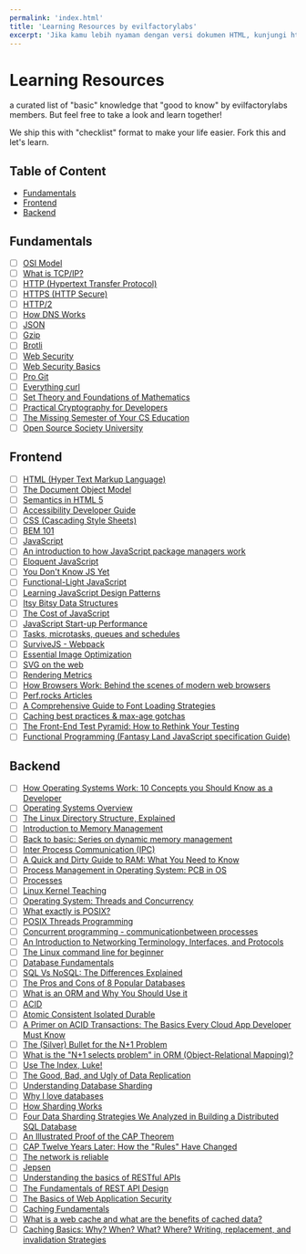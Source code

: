 ```yaml
---
permalink: 'index.html'
title: 'Learning Resources by evilfactorylabs'
excerpt: 'Jika kamu lebih nyaman dengan versi dokumen HTML, kunjungi https://evilfactorylabs.github.io/learning-resources'
---
```


# Learning Resources

a curated list of "basic" knowledge that "good to know" by evilfactorylabs members. But feel free
to take a look and learn together!

We ship this with "checklist" format to make your life easier. Fork this and let's learn.

## Table of Content
<!-- vim-markdown-toc GFM -->

* [Fundamentals](#fundamentals)
* [Frontend](#frontend)
* [Backend](#backend)

<!-- vim-markdown-toc -->

## Fundamentals

- [ ] [OSI Model](https://en.wikipedia.org/wiki/OSI_model)
- [ ] [What is TCP/IP?](https://www.cloudflare.com/learning/ddos/glossary/tcp-ip/)
- [ ] [HTTP (Hypertext Transfer Protocol)](https://developer.mozilla.org/en-US/docs/Web/HTTP)
- [ ] [HTTPS (HTTP Secure)](https://en.wikipedia.org/wiki/HTTPS)
- [ ] [HTTP/2](https://developers.google.com/web/fundamentals/performance/http2)
- [ ] [How DNS Works](https://howdns.works/ep1/)
- [ ] [JSON](https://www.json.org/json-en.html)
- [ ] [Gzip](https://en.wikipedia.org/wiki/Gzip)
- [ ] [Brotli](https://en.wikipedia.org/wiki/Brotli)
- [ ] [Web Security](https://developer.mozilla.org/en-US/docs/Web/Security)
- [ ] [Web Security Basics](https://github.com/vasanthk/web-security-basics)
- [ ] [Pro Git](https://git-scm.com/book/en/v2)
- [ ] [Everything curl](https://ec.haxx.se/)
- [ ] [Set Theory and Foundations of Mathematics](http://settheory.net/)
- [ ] [Practical Cryptography for Developers](https://cryptobook.nakov.com)
- [ ] [The Missing Semester of Your CS Education](https://missing.csail.mit.edu/)
- [ ] [Open Source Society University](https://github.com/ossu/computer-science)

## Frontend

- [ ] [HTML (Hyper Text Markup Language)](https://developer.mozilla.org/en-US/docs/Web/HTML)
- [ ] [The Document Object Model](https://eloquentjavascript.net/14_dom.html)
- [ ] [Semantics in HTML 5](https://alistapart.com/article/semanticsinhtml5/)
- [ ] [Accessibility Developer Guide](https://www.accessibility-developer-guide.com/)
- [ ] [CSS (Cascading Style Sheets)](https://developer.mozilla.org/en-US/docs/Web/css)
- [ ] [BEM 101](https://css-tricks.com/bem-101/)
- [ ] [JavaScript](https://developer.mozilla.org/en-US/docs/Web/javascript)
- [ ] [An introduction to how JavaScript package managers work](https://www.freecodecamp.org/news/javascript-package-managers-101-9afd926add0a)
- [ ] [Eloquent JavaScript](https://eloquentjavascript.net/)
- [ ] [You Don't Know JS Yet](https://github.com/getify/You-Dont-Know-JS/)
- [ ] [Functional-Light JavaScript](https://github.com/getify/Functional-Light-JS)
- [ ] [Learning JavaScript Design Patterns](https://addyosmani.com/resources/essentialjsdesignpatterns/book/index.html)
- [ ] [Itsy Bitsy Data Structures](https://github.com/jamiebuilds/itsy-bitsy-data-structures)
- [ ] [The Cost of JavaScript](https://medium.com/dev-channel/the-cost-of-javascript-84009f51e99e)
- [ ] [JavaScript Start-up Performance](https://medium.com/reloading/javascript-start-up-performance-69200f43b201)
- [ ] [Tasks, microtasks, queues and schedules](https://jakearchibald.com/2015/tasks-microtasks-queues-and-schedules/)
- [ ] [SurviveJS - Webpack ](https://survivejs.com/webpack/foreword/)
- [ ] [Essential Image Optimization](https://images.guide/)
- [ ] [SVG on the web](https://svgontheweb.com/)
- [ ] [Rendering Metrics](https://speedcurve.com/blog/rendering-metrics/)
- [ ] [How Browsers Work: Behind the scenes of modern web browsers](https://www.html5rocks.com/en/tutorials/internals/howbrowserswork/)
- [ ] [Perf.rocks Articles](https://perf.rocks/articles/)
- [ ] [A Comprehensive Guide to Font Loading Strategies](https://www.zachleat.com/web/comprehensive-webfonts/)
- [ ] [Caching best practices & max-age gotchas](https://jakearchibald.com/2016/caching-best-practices/)
- [ ] [The Front-End Test Pyramid: How to Rethink Your Testing](https://www.freecodecamp.org/news/the-front-end-test-pyramid-rethink-your-testing-3b343c2bca51/)
- [ ] [Functional Programming (Fantasy Land JavaScript specification Guide)](https://sanderv1992.github.io/fp/)

## Backend

- [ ] [How Operating Systems Work: 10 Concepts you Should Know as a Developer](https://medium.com/cracking-the-data-science-interview/how-operating-systems-work-10-concepts-you-should-know-as-a-developer-8d63bb38331f)
- [ ] [Operating Systems Overview](https://applied-programming.github.io/Operating-Systems-Notes/)
- [ ] [The Linux Directory Structure, Explained](https://www.howtogeek.com/117435/htg-explains-the-linux-directory-structure-explained/)
- [ ] [Introduction to Memory Management](https://www.studytonight.com/operating-system/memory-management)
- [ ] [Back to basic: Series on dynamic memory management](https://docs.microsoft.com/en-us/archive/blogs/abhinaba/back-to-basic-series-on-dynamic-memory-management)
- [ ] [Inter Process Communication (IPC)](https://www.geeksforgeeks.org/inter-process-communication-ipc/)
- [ ] [A Quick and Dirty Guide to RAM: What You Need to Know](https://www.makeuseof.com/tag/quick-dirty-guide-ram-need-know/)
- [ ] [Process Management in Operating System: PCB in OS](https://www.guru99.com/process-management-pcb.html)
- [ ] [Processes](https://www.cs.uic.edu/~jbell/CourseNotes/OperatingSystems/3_Processes.html)
- [ ] [Linux Kernel Teaching](https://linux-kernel-labs.github.io/refs/heads/master/)
- [ ] [Operating System: Threads and Concurrency](https://medium.com/@akhandmishra/operating-system-threads-and-concurrency-aec2036b90f8)
- [ ] [What exactly is POSIX?](https://unix.stackexchange.com/questions/11983/what-exactly-is-posix)
- [ ] [POSIX Threads Programming](https://computing.llnl.gov/tutorials/pthreads/)
- [ ] [Concurrent programming - communicationbetween processes](http://www.tldp.org/pub/Linux/docs/ldp-archived/linuxfocus/English/Archives/lf-2003_01-0281.pdf)
- [ ] [An Introduction to Networking Terminology, Interfaces, and Protocols](https://www.digitalocean.com/community/tutorials/an-introduction-to-networking-terminology-interfaces-and-protocols)
- [ ] [The Linux command line for beginner](https://ubuntu.com/tutorials/command-line-for-beginners#1-overview)
- [ ] [Database Fundamentals](http://www.rj-robbins.com/portfolio/pedagogy/db-fund/)
- [ ] [SQL Vs NoSQL: The Differences Explained](https://blog.panoply.io/sql-or-nosql-that-is-the-question)
- [ ] [The Pros and Cons of 8 Popular Databases](https://www.keycdn.com/blog/popular-databases)
- [ ] [What is an ORM and Why You Should Use it](https://blog.bitsrc.io/what-is-an-orm-and-why-you-should-use-it-b2b6f75f5e2a)
- [ ] [ACID](https://en.wikipedia.org/wiki/ACID)
- [ ] [Atomic Consistent Isolated Durable](https://wiki.c2.com/?AtomicConsistentIsolatedDurable)
- [ ] [A Primer on ACID Transactions: The Basics Every Cloud App Developer Must Know](https://blog.yugabyte.com/a-primer-on-acid-transactions/)
- [ ] [The (Silver) Bullet for the N+1 Problem](https://www.sitepoint.com/silver-bullet-n1-problem/)
- [ ] [What is the "N+1 selects problem" in ORM (Object-Relational Mapping)?](https://stackoverflow.com/questions/97197/what-is-the-n1-selects-problem-in-orm-object-relational-mapping)
- [ ] [Use The Index, Luke!](https://use-the-index-luke.com/)
- [ ] [The Good, Bad, and Ugly of Data Replication](https://learn.g2.com/data-replication)
- [ ] [Understanding Database Sharding](https://www.digitalocean.com/community/tutorials/understanding-database-sharding)
- [ ] [Why I love databases](https://medium.com/@jeeyoungk/why-i-love-databases-1d4cc433685f)
- [ ] [How Sharding Works](https://medium.com/@jeeyoungk/how-sharding-works-b4dec46b3f6)
- [ ] [Four Data Sharding Strategies We Analyzed in Building a Distributed SQL Database](https://blog.yugabyte.com/four-data-sharding-strategies-we-analyzed-in-building-a-distributed-sql-database/)
- [ ] [An Illustrated Proof of the CAP Theorem](https://mwhittaker.github.io/blog/an_illustrated_proof_of_the_cap_theorem/)
- [ ] [CAP Twelve Years Later: How the "Rules" Have Changed](https://www.infoq.com/articles/cap-twelve-years-later-how-the-rules-have-changed/)
- [ ] [The network is reliable](https://aphyr.com/posts/288-the-network-is-reliable)
- [ ] [Jepsen](https://jepsen.io/)
- [ ] [Understanding the basics of RESTful APIs](https://pusher.com/tutorials/understanding-rest-api)
- [ ] [The Fundamentals of REST API Design](https://stormpath.com/blog/fundamentals-rest-api-design)
- [ ] [The Basics of Web Application Security](https://martinfowler.com/articles/web-security-basics.html)
- [ ] [Caching Fundamentals](https://www.softkraft.co/caching-fundamentals/)
- [ ] [What is a web cache and what are the benefits of cached data?](https://www.section.io/blog/what-is-cashed-data-cache-definition/)
- [ ] [Caching Basics: Why? When? What? Where? Writing, replacement, and invalidation Strategies](https://www.eximiaco.tech/en/2019/05/16/caching-basics-why-when-what-where-writing-replacement-and-invalidation-strategies/)
